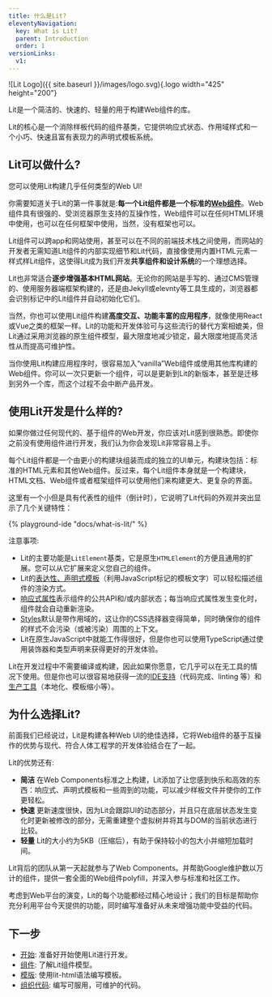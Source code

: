 ```yaml
---
title: 什么是Lit?
eleventyNavigation:
  key: What is Lit?
  parent: Introduction
  order: 1
versionLinks:
  v1:
---
```


![Lit Logo]({{ site.baseurl }}/images/logo.svg){.logo width="425" height="200"}

Lit是一个简洁的、快速的、轻量的用于构建Web组件的库。

Lit的核心是一个消除样板代码的组件基类，它提供响应式状态、作用域样式和一个小巧、快速且富有表现力的声明式模板系统。

## Lit可以做什么?

您可以使用Lit构建几乎任何类型的Web UI!

你需要知道关于Lit的第一件事就是:**每一个Lit组件都是一个标准的[Web组件](https://developer.mozilla.org/en-US/docs/Web/Web_Components)**。Web组件具有很强的、受浏览器原生支持的互操作性，Web组件可以在任何HTML环境中使用，也可以在任何框架中使用，当然，没有框架也可以。

Lit组件可以跨app和网站使用，甚至可以在不同的前端技术栈之间使用，而网站的开发者无需知道Lit组件的内部实现细节和Lit代码，直接像使用内置HTML元素一样式样Lit组件，这使得Lit成为我们开发**共享组件和设计系统**的一个理想选择。

Lit也非常适合**逐步增强基本HTML网站**。无论你的网站是手写的、通过CMS管理的、使用服务器端框架构建的，还是由Jekyll或elevnty等工具生成的，浏览器都会识别标记中的Lit组件并自动初始化它们。

当然，你也可以使用Lit组件构建**高度交互、功能丰富的应用程序**，就像使用React或Vue之类的框架一样。Lit的功能和开发体验可与这些流行的替代方案相媲美，但Lit通过采用浏览器的原生组件模型，最大限度地减少锁定，最大限度地提高灵活性从而提高可维护性。

当你使用Lit构建应用程序时，很容易加入“vanilla”Web组件或使用其他库构建的Web组件。你可以一次只更新一个组件，可以是更新到Lit的新版本，甚至是迁移到另外一个库，而这个过程不会中断产品开发。

## 使用Lit开发是什么样的?

如果你做过任何现代的、基于组件的Web开发，你应该对Lit感到很熟悉。即使你之前没有使用组件进行开发，我们认为你会发现Lit非常容易上手。

每个Lit组件都是一个由更小的构建块组装而成的独立的UI单元，构建块包括：标准的HTML元素和其他Web组件。反过来，每个Lit组件本身就是一个构建块，HTML文档、Web组件或者框架组件可以使用他们来构建更大、更复杂的界面。

这里有一个小但是具有代表性的组件（倒计时），它说明了Lit代码的外观并突出显示了几个关键特性：

{% playground-ide "docs/what-is-lit/" %}

注意事项:

* Lit的主要功能是`LitElement`基类，它是原生`HTMLElement`的方便且通用的扩展。您可以从它扩展来定义您自己的组件。
* Lit的[表达性、声明式模板](/zh-CN/docs/templates/overview/)（利用JavaScript标记的模板文字）可以轻松描述组件的渲染方式。
* [响应式属性](/zh-CN/docs/components/properties/)表示组件的公共API和/或内部状态；每当响应式属性发生变化时，组件就会自动重新渲染。
* [Styles](/zh-CN/docs/components/styles)默认是带作用域的，这让你的CSS选择器变得简单，同时确保你的组件的样式不会污染（或被污染）周围的上下文。
* Lit在原生JavaScript中就能工作得很好，但是你也可以使用TypeScript通过使用装饰器和类型声明来获得更好的开发体验。

Lit在开发过程中不需要编译或构建，因此如果你愿意，它几乎可以在无工具的情况下使用。但是你也可以很容易地获得一流的[IDE支持](/zh-CN/docs/tools/development/#ide-plugins)（代码完成、linting 等）和 [生产工具](/zh-CN/docs/tools/production/)（本地化、模板缩小等）。

## 为什么选择Lit?

前面我们已经说过，Lit是构建各种Web UI的绝佳选择，它将Web组件的基于互操作的优势与现代、符合人体工程学的开发体验结合在了一起。

Lit的优势还有:

* **简洁** 在Web Components标准之上构建，Lit添加了让您感到快乐和高效的东西：响应式、声明式模板和一些周到的功能，可以减少样板文件并使你的工作更轻松。
* **快速** 更新速度很快，因为Lit会跟踪UI的动态部分，并且只在底层状态发生变化时更新被修改的部分，无需重建整个虚拟树并将其与DOM的当前状态进行比较。
* **轻量** Lit的大小约为5KB（压缩后），有助于保持较小的包大小并缩短加载时间。

Lit背后的团队从第一天起就参与了Web Components。并帮助Google维护数以万计的组件，提供一套全面的Web组件polyfill，并深入参与标准和社区工作。

考虑到Web平台的演变，Lit的每个功能都经过精心地设计；我们的目标是帮助你充分利用平台今天提供的功能，同时编写准备好从未来增强功能中受益的代码。

## 下一步

* [开始](/zh-CN/docs/getting-started/): 准备好开始使用Lit进行开发。
* [组件](/zh-CN/docs/components/overview/): 了解Lit组件模型。
* [模版](/zh-CN/docs/templates/overview/): 使用lit-html语法编写模板。
* [组织代码](/zh-CN/docs/composition/overview/): 编写可服用，可维护的代码。

